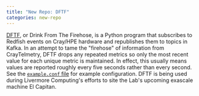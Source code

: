 ```yaml
---
title: "New Repo: DFTF"
categories: new-repo
---
```


[DFTF](https://github.com/LLNL/dftf), or Drink From The Firehose, is a Python program that subscribes to Redfish events on Cray/HPE hardware and republishes them to topics in Kafka. In an attempt to tame the "firehose" of information from CrayTelmetry, DFTF drops any repeated metrics so only the most recent value for each unique metric is maintained. In effect, this usually means values are reported roughly every five seconds rather than every second. See the [`example.conf` file](https://github.com/LLNL/dftf/blob/main/example.conf) for example configuration. DFTF is being used during Livermore Computing's efforts to site the Lab's upcoming exascale machine El Capitan.
